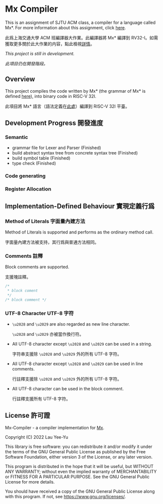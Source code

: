 # Mx Compiler

This is an assignment of SJTU ACM class, a compiler for a language called
Mx*. For more information about this assignment, click
[here](https://github.com/ACMClassCourses/Compiler-Design-Implementation).

此爲上海交通大學 ACM 班編譯器大作業。此編譯器將 Mx* 編譯到
RV32-I。如需獲取更多關於此大作業的内容，點此檢視[詳情](https://github.com/ACMClassCourses/Compiler-Design-Implementation)。

*This project is still in development.*

*此項目仍在開發階段。*

## Overview

This project compiles the code written by Mx* (the grammar of Mx* is
defined [here](https://github.com/ACMClassCourses/Compiler-Design-Implementation)),
into binary code in RISC-V 32I.

此項目將 Mx* 語言（語法定義在[此處](https://github.com/ACMClassCourses/Compiler-Design-Implementation)）編譯到
RISC-V 32I 平臺。

## Development Progress 開發進度

### Semantic
- grammar file for Lexer and Parser (Finished)
- build abstract syntax tree from concrete syntax tree (Finished)
- build symbol table (Finished)
- type check (Finished)

### Code generating

### Register Allocation

## Implementation-Defined Behaviour 實現定義行爲

### Method of Literals 字面量內建方法

Method of Literals is supported and performs as the ordinary method call.

字面量內建方法被支持，其行爲與普通方法相同。

### Comments 註釋

Block comments are supported.

支援塊註釋。

```c++
/*
 * block coment
 */
/* block comment */
```

### UTF-8 Character UTF-8 字符

- `\u2028` and `\u2029` are also regarded as new line character.

  `\u2028` and `\u2029` 亦被當作換行符。
- All UTF-8 character except `\u2028` and `\u2029` can be used in a string.

  字符串支援除 `\u2028` and `\u2029` 外的所有 UTF-8 字符。
- All UTF-8 character except `\u2028` and `\u2029` can be used in line comments.

  行註釋支援除 `\u2028` and `\u2029` 外的所有 UTF-8 字符。
- All UTF-8 character can be used in the block comment.

  行註釋支援所有 UTF-8 字符。

## License 許可證

Mx-Compiler - a compiler implementation for [Mx](https://github.com/ACMClassCourses/Compiler-Design-Implementation).

Copyright (C) 2022  Lau Yee-Yu

This library is free software: you can redistribute it and/or modify
it under the terms of the GNU General Public License as published by
the Free Software Foundation, either version 3 of the License, or
any later version.

This program is distributed in the hope that it will be useful,
but WITHOUT ANY WARRANTY; without even the implied warranty of
MERCHANTABILITY or FITNESS FOR A PARTICULAR PURPOSE.  See the
GNU General Public License for more details.

You should have received a copy of the GNU General Public License
along with this program.  If not, see <https://www.gnu.org/licenses/>.
